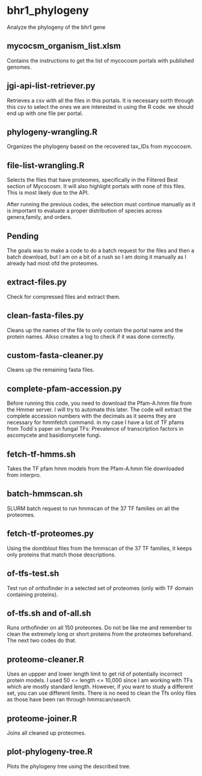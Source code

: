 # bhr1_phylogeny
Analyze the phylogeny of the bhr1 gene

## mycocsm_organism_list.xlsm
Contains the instructions to get the list of mycocosm portals with published genomes.

## jgi-api-list-retriever.py
Retrieves a csv with all the files in this portals. It is necessary sorth through this csv to select the ones we are interested in using the R code. we should end up with one file per portal.

## phylogeny-wrangling.R
Organizes the phylogeny based on the recovered tax_IDs from mycocosm.

## file-list-wrangling.R
Selects the files that have proteomes, specifically in the Filtered Best section of Mycocosm. It will also highlight portals with none of this files. This is most likely due to the API.

After running the previous codes, the selection must continue manually as it is important to evaluate a proper distribution of species across genera,family, and orders.

## Pending
The goals was to make a code to do a batch request for the files and then a batch download, but I am on a bit of a rush so I am doing it manually as I already had most ofd the proteomes.

## extract-files.py
Check for compressed files and extract them.

## clean-fasta-files.py
Cleans up the names of the file to only contain the portal name and the protein names. Alkso creates a log to check if it was done correctly.

## custom-fasta-cleaner.py
Cleans up the remaining fasta files.

## complete-pfam-accession.py
Before running this code, you need to download the Pfam-A.hmm file from the Hmmer server. I will try to automate this later. The code will extract the complete accession numbers with the decimals as it seems they are necessary for hmmfetch command. in my case I have a list of TF pfams from Todd´s paper on fungal TFs: Prevalence of transcription factors in ascomycete and basidiomycete fungi.

## fetch-tf-hmms.sh
Takes the TF pfam hmm models from the Pfam-A.hmm file downloaded from interpro.

## batch-hmmscan.sh
SLURM batch request to run hmmscan of the 37 TF families on all the proteomes.

## fetch-tf-proteomes.py
Using the domtblout files from the hmmscan of the 37 TF families, it keeps only proteins that match those descriptions.

## of-tfs-test.sh
Test run of orthofinder in a selected set of proteomes (only with TF domain containing proteins).

## of-tfs.sh and of-all.sh
Runs orthofinder on all 150 proteomes. Do not be like me and remember to clean the extremely long or short proteins from the proteomes beforehand. The next two codes do that.

## proteome-cleaner.R
Uses an uppper and lower length limit to get rid of potentially incorrect protein models. I used 50 <= length <= 10,000 since I am working with TFs which are mostly standard length. However, if you want to study a different set, you can use different limits. There is no need to clean the Tfs onlöy files as those have been ran through hmmscan/search.

## proteome-joiner.R
Joins all cleaned up proteomes.

## plot-phylogeny-tree.R
Plots the phylogeny tree using the described tree.
